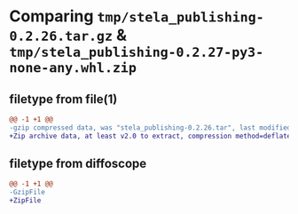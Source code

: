 # Comparing `tmp/stela_publishing-0.2.26.tar.gz` & `tmp/stela_publishing-0.2.27-py3-none-any.whl.zip`

## filetype from file(1)

```diff
@@ -1 +1 @@
-gzip compressed data, was "stela_publishing-0.2.26.tar", last modified: Sat Apr 20 18:01:41 2024, max compression
+Zip archive data, at least v2.0 to extract, compression method=deflate
```

## filetype from diffoscope

```diff
@@ -1 +1 @@
-GzipFile
+ZipFile
```

